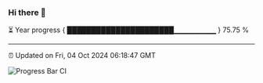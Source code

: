 ### Hi there 👋

⏳ Year progress { ██████████████████████▁▁▁▁▁▁▁▁ } 75.75 %

---

⏰ Updated on Fri, 04 Oct 2024 06:18:47 GMT

![Progress Bar CI](https://github.com/liununu/liununu/workflows/Progress%20Bar%20CI/badge.svg)
